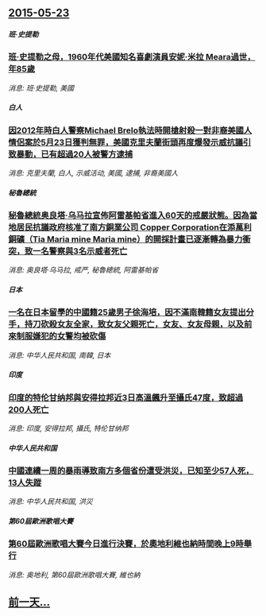 ## [2015-05-23](/news/2015/05/23/index.md)

##### 班·史提勒
### [班·史提勒之母，1960年代美國知名喜劇演員安妮·米拉 Meara過世，年85歲 ](/news/2015/05/23/班-史提勒之母-1960年代美國知名喜劇演員安妮-米拉-Meara過世-年85歲.md)
_消息: 班·史提勒, 美國_

##### 白人
### [因2012年時白人警察Michael Brelo執法時開槍射殺一對非裔美國人情侶案於5月23日獲判無罪，美國克里夫蘭街頭再度爆發示威抗議引致暴動，已有超過20人被警方逮捕](/news/2015/05/23/因2012年時白人警察Michael-Brelo執法時開槍射殺一對非裔美國人情侶案於5月23日獲判無罪-美國克里夫蘭街頭.md)
_消息: 克里夫蘭, 白人, 示威活动, 美國, 逮捕, 非裔美國人_

##### 秘魯總統
### [秘魯總統奥良塔·乌马拉宣佈阿雷基帕省進入60天的戒嚴狀態。因為當地居民抗議政府核准了南方銅業公司 Copper Corporation在添萬利銅礦（Tia Maria mine Maria mine）的開採計畫已逐漸轉為暴力衝突，致一名警察與3名示威者死亡](/news/2015/05/23/秘魯總統奥良塔-乌马拉宣佈阿雷基帕省進入60天的戒嚴狀態-因為當地居民抗議政府核准了南方銅業公司-Copper-Corp.md)
_消息: 奥良塔·乌马拉, 戒严, 秘魯總統, 阿雷基帕省_

##### 日本
### [一名在日本留學的中國籍25歲男子徐海培，因不滿南韓籍女友提出分手，持刀砍殺女友全家，致女友父親死亡，女友、女友母親，以及前來制服嫌犯的女警均被砍傷](/news/2015/05/23/一名在日本留學的中國籍25歲男子徐海培-因不滿南韓籍女友提出分手-持刀砍殺女友全家-致女友父親死亡-女友-女友母親-以及.md)
_消息: 中华人民共和国, 南韓, 日本_

##### 印度
### [印度的特伦甘纳邦與安得拉邦近3日高溫飆升至攝氏47度，致超過200人死亡](/news/2015/05/23/印度的特伦甘纳邦與安得拉邦近3日高溫飆升至攝氏47度-致超過200人死亡.md)
_消息: 印度, 安得拉邦, 攝氏, 特伦甘纳邦_

##### 中华人民共和国
### [中國連續一周的暴雨導致南方多個省份遭受洪災，已知至少57人死，13人失蹤 ](/news/2015/05/23/中國連續一周的暴雨導致南方多個省份遭受洪災-已知至少57人死-13人失蹤.md)
_消息: 中华人民共和国, 洪災_

##### 第60屆歐洲歌唱大賽
### [第60屆歐洲歌唱大賽今日進行決賽，於奧地利維也納時間晚上9時舉行](/news/2015/05/23/第60屆歐洲歌唱大賽今日進行決賽-於奧地利維也納時間晚上9時舉行.md)
_消息: 奥地利, 第60屆歐洲歌唱大賽, 維也納_

## [前一天...](/news/2015/05/20/index.md)

